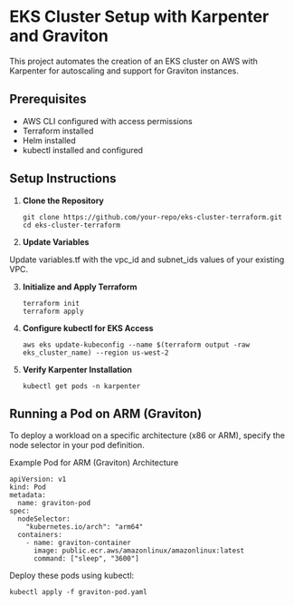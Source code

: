 # EKS Cluster Setup with Karpenter and Graviton

This project automates the creation of an EKS cluster on AWS with Karpenter for autoscaling and support for Graviton instances. 

## Prerequisites

- AWS CLI configured with access permissions
- Terraform installed
- Helm installed
- kubectl installed and configured

## Setup Instructions

1. **Clone the Repository**

   ```
   git clone https://github.com/your-repo/eks-cluster-terraform.git
   cd eks-cluster-terraform
   ```

2. **Update Variables**

Update variables.tf with the vpc_id and subnet_ids values of your existing VPC.

3. **Initialize and Apply Terraform**


   ```
   terraform init
   terraform apply
   ```
   
4. **Configure kubectl for EKS Access**

   ```
   aws eks update-kubeconfig --name $(terraform output -raw eks_cluster_name) --region us-west-2
   ```

5. **Verify Karpenter Installation**
   
   ```
   kubectl get pods -n karpenter
   ```

## Running a Pod on ARM (Graviton)

To deploy a workload on a specific architecture (x86 or ARM), specify the node selector in your pod definition.

Example Pod for ARM (Graviton) Architecture

```
apiVersion: v1
kind: Pod
metadata:
  name: graviton-pod
spec:
  nodeSelector:
    "kubernetes.io/arch": "arm64"
  containers:
    - name: graviton-container
      image: public.ecr.aws/amazonlinux/amazonlinux:latest
      command: ["sleep", "3600"]
```

Deploy these pods using kubectl:

```
kubectl apply -f graviton-pod.yaml
```
